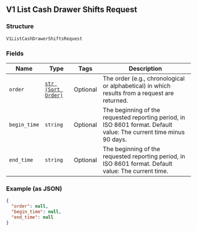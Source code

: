 ## V1 List Cash Drawer Shifts Request

### Structure

`V1ListCashDrawerShiftsRequest`

### Fields

| Name | Type | Tags | Description |
|  --- | --- | --- | --- |
| `order` | [`str (Sort Order)`]($m/SortOrder) | Optional | The order (e.g., chronological or alphabetical) in which results from a request are returned. |
| `begin_time` | `string` | Optional | The beginning of the requested reporting period, in ISO 8601 format. Default value: The current time minus 90 days. |
| `end_time` | `string` | Optional | The beginning of the requested reporting period, in ISO 8601 format. Default value: The current time. |

### Example (as JSON)

```json
{
  "order": null,
  "begin_time": null,
  "end_time": null
}
```

